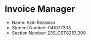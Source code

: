# Invoice Manager
- Name: Azin Rezaeian
- Student Number: 041077303
- Section Number: 23S_CST8257_300



